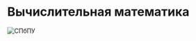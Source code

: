 # Вычислительная математика

![СПбПУ](http://www.spbstu.ru/university/organizational-documents/corporate-identity/identity-files/logo_main.png)
